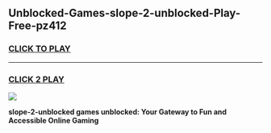 
## Unblocked-Games-slope-2-unblocked-Play-Free-pz412
<h3>
<a href="https://premium76.site?title=slope-2-unblocked&ref=18A">CLICK TO PLAY</a></h3>
<hr>

<h3>
<a href="https://premium76.site?title=slope-2-unblocked&ref=18A">CLICK 2 PLAY</a>
  
</h3>

<a href="https://premium76.site?title=slope-2-unblocked&ref=18A"><img src="https://clearcache.store/games.png"></a>


**slope-2-unblocked games unblocked: Your Gateway to Fun and Accessible Online Gaming**
